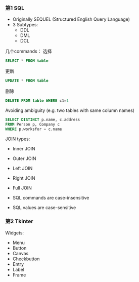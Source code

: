 ### 第1 SQL

- Originally  SEQUEL (Structured English Query Language)
- 3 Subtypes: 
    - DDL
    - DML
    - DCL

几个commands：
选择
```sql
SELECT * FROM table
```
更新
```sql
UPDATE * FROM table
```
删除
```sql
DELETE FROM table WHERE c1=1
```

Avoiding ambiguity (e.g. two tables with same column names)
```sql
SELECT DISTINCT p.name, c.address
FROM Person p, Company c
WHERE p.worksfor = c.name
```

JOIN types:
- Inner JOIN
- Outer JOIN
- Left JOIN
- Right JOIN
- Full JOIN

- SQL commands are case-insensitive
- SQL values are case-sensitive



### 第2 Tkinter


Widgets:
- Menu
- Button
- Canvas
- Checkbutton
- Entry
- Label
- Frame
